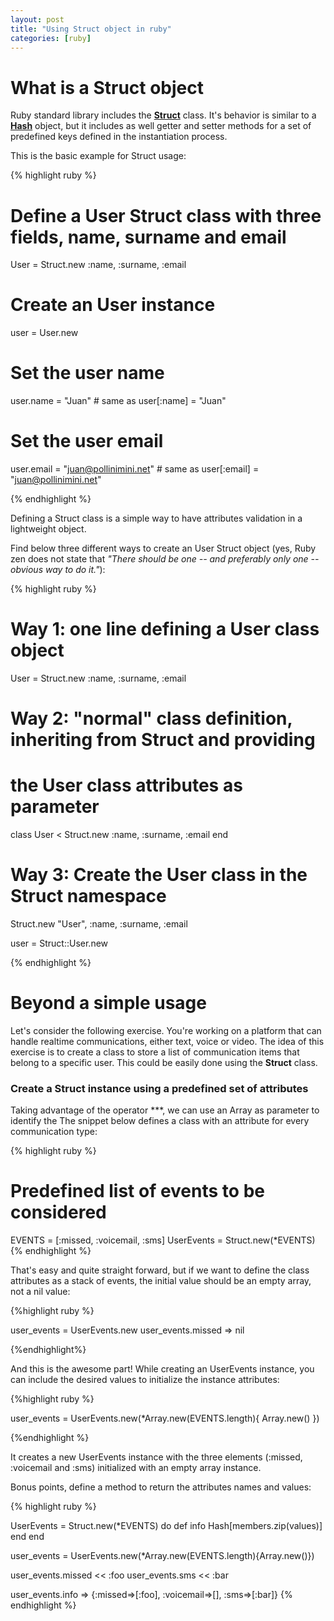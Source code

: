 ```yaml
---
layout: post
title: "Using Struct object in ruby"
categories: [ruby]
---
```


# What is a Struct object

Ruby standard library includes the [**Struct**](http://ruby-doc.org/core-1.9.3/Struct.html) class. It's behavior is similar to a [**Hash**](http://ruby-doc.org/core-1.9.3/Hash.html) object, but it includes as well getter and setter methods for a set of predefined keys defined in the instantiation process.

This is the basic example for Struct usage:

{% highlight ruby %}

# Define a User Struct class with three fields, name, surname and email
User = Struct.new :name, :surname, :email

# Create an User instance
user = User.new

# Set the user name
user.name = "Juan" # same as user[:name] = "Juan"

# Set the user email
user.email = "juan@pollinimini.net"  # same as user[:email] = "juan@pollinimini.net"

{% endhighlight %}

Defining a Struct class is a simple way to have attributes validation in a lightweight object.

Find below three different ways to create an User Struct object (yes, Ruby zen does not state that *"There should be one -- and preferably only one -- obvious way to do it."*):

{% highlight ruby %}

# Way 1: one line defining a User class object
User = Struct.new :name, :surname, :email

# Way 2: "normal" class definition, inheriting from Struct and providing
# the User class attributes as parameter
class User < Struct.new :name, :surname, :email
end

# Way 3: Create the User class in the Struct namespace
Struct.new "User", :name, :surname, :email

user = Struct::User.new

{% endhighlight %}

# Beyond a simple usage

Let's consider the following exercise. You're working on a platform that can handle realtime communications, either text, voice or video. The idea of this exercise is to create a class to store a list of communication items that belong to a specific user. This could be easily done using the **Struct** class.

### Create a Struct instance using a predefined set of attributes

Taking advantage of the operator ***, we can use an Array as parameter to identify the The snippet below defines a class with an attribute for every communication type:

{% highlight ruby %}
# Predefined list of events to be considered
EVENTS = [:missed, :voicemail, :sms]
UserEvents = Struct.new(*EVENTS)
{% endhighlight %}

That's easy and quite straight forward, but if we want to define the class attributes as a stack of events, the initial value should be an empty array, not a nil value:

{%highlight ruby %}

user_events = UserEvents.new
user_events.missed
=> nil

{%endhighlight%}

And this is the awesome part! While creating an UserEvents instance, you can include the desired values to initialize the instance attributes:

{%highlight ruby %}

user_events = UserEvents.new(*Array.new(EVENTS.length){ Array.new() })

{%endhighlight %}

It creates a new UserEvents instance with the three elements (:missed, :voicemail and :sms) initialized with an empty array instance.

Bonus points, define a method to return the attributes names and values:

{% highlight ruby %}

UserEvents = Struct.new(*EVENTS) do
  def info
    Hash[members.zip(values)]
  end
end

user_events = UserEvents.new(*Array.new(EVENTS.length){Array.new()})

user_events.missed << :foo
user_events.sms << :bar

user_events.info
 => {:missed=>[:foo], :voicemail=>[], :sms=>[:bar]}
{% endhighlight %}
